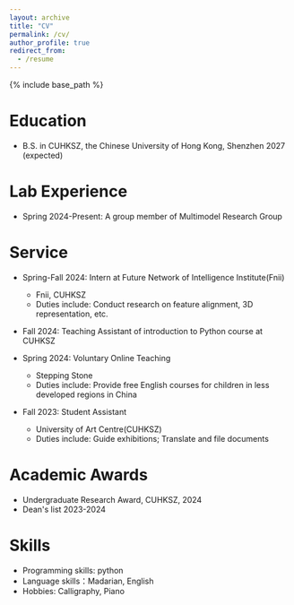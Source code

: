 ```yaml
---
layout: archive
title: "CV"
permalink: /cv/
author_profile: true
redirect_from:
  - /resume
---
```


{% include base_path %}

Education
======
* B.S. in CUHKSZ, the Chinese University of Hong Kong, Shenzhen 2027 (expected)


Lab Experience
======
* Spring 2024-Present: A group member of Multimodel Research Group 


Service
======
* Spring-Fall 2024: Intern at Future Network of Intelligence Institute(Fnii)
  * Fnii, CUHKSZ
  * Duties include: Conduct research on feature alignment, 3D representation, etc.

* Fall 2024: Teaching Assistant of introduction to Python course at CUHKSZ
    
* Spring 2024: Voluntary Online Teaching
  * Stepping Stone
  * Duties include: Provide free English courses for children in less developed regions in China

* Fall 2023: Student Assistant
  * University of Art Centre(CUHKSZ)
  * Duties include: Guide exhibitions; Translate and file documents

**Academic Awards**
======
* Undergraduate Research Award, CUHKSZ, 2024
* Dean's list 2023-2024
  
Skills
======
* Programming skills: python
* Language skills：Madarian, English
* Hobbies: Calligraphy, Piano

  
